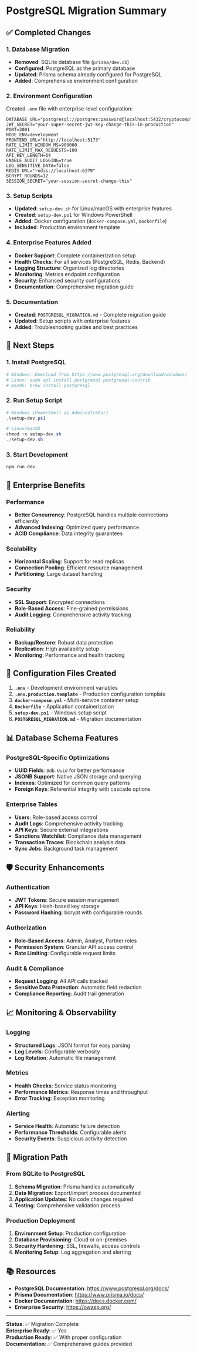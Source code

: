 # PostgreSQL Migration Summary

## ✅ Completed Changes

### 1. Database Migration
- **Removed**: SQLite database file (`prisma/dev.db`)
- **Configured**: PostgreSQL as the primary database
- **Updated**: Prisma schema already configured for PostgreSQL
- **Added**: Comprehensive environment configuration

### 2. Environment Configuration
Created `.env` file with enterprise-level configuration:
```env
DATABASE_URL="postgresql://postgres:password@localhost:5432/cryptocompliance_db"
JWT_SECRET="your-super-secret-jwt-key-change-this-in-production"
PORT=3001
NODE_ENV=development
FRONTEND_URL="http://localhost:5173"
RATE_LIMIT_WINDOW_MS=900000
RATE_LIMIT_MAX_REQUESTS=100
API_KEY_LENGTH=64
ENABLE_AUDIT_LOGGING=true
LOG_SENSITIVE_DATA=false
REDIS_URL="redis://localhost:6379"
BCRYPT_ROUNDS=12
SESSION_SECRET="your-session-secret-change-this"
```

### 3. Setup Scripts
- **Updated**: `setup-dev.sh` for Linux/macOS with enterprise features
- **Created**: `setup-dev.ps1` for Windows PowerShell
- **Added**: Docker configuration (`docker-compose.yml`, `Dockerfile`)
- **Included**: Production environment template

### 4. Enterprise Features Added
- **Docker Support**: Complete containerization setup
- **Health Checks**: For all services (PostgreSQL, Redis, Backend)
- **Logging Structure**: Organized log directories
- **Monitoring**: Metrics endpoint configuration
- **Security**: Enhanced security configurations
- **Documentation**: Comprehensive migration guide

### 5. Documentation
- **Created**: `POSTGRESQL_MIGRATION.md` - Complete migration guide
- **Updated**: Setup scripts with enterprise features
- **Added**: Troubleshooting guides and best practices

## 🚀 Next Steps

### 1. Install PostgreSQL
```bash
# Windows: Download from https://www.postgresql.org/download/windows/
# Linux: sudo apt install postgresql postgresql-contrib
# macOS: brew install postgresql
```

### 2. Run Setup Script
```powershell
# Windows (PowerShell as Administrator)
.\setup-dev.ps1

# Linux/macOS
chmod +x setup-dev.sh
./setup-dev.sh
```

### 3. Start Development
```bash
npm run dev
```

## 🏢 Enterprise Benefits

### Performance
- **Better Concurrency**: PostgreSQL handles multiple connections efficiently
- **Advanced Indexing**: Optimized query performance
- **ACID Compliance**: Data integrity guarantees

### Scalability
- **Horizontal Scaling**: Support for read replicas
- **Connection Pooling**: Efficient resource management
- **Partitioning**: Large dataset handling

### Security
- **SSL Support**: Encrypted connections
- **Role-Based Access**: Fine-grained permissions
- **Audit Logging**: Comprehensive activity tracking

### Reliability
- **Backup/Restore**: Robust data protection
- **Replication**: High availability setup
- **Monitoring**: Performance and health tracking

## 🔧 Configuration Files Created

1. **`.env`** - Development environment variables
2. **`.env.production.template`** - Production configuration template
3. **`docker-compose.yml`** - Multi-service container setup
4. **`Dockerfile`** - Application containerization
5. **`setup-dev.ps1`** - Windows setup script
6. **`POSTGRESQL_MIGRATION.md`** - Migration documentation

## 📊 Database Schema Features

### PostgreSQL-Specific Optimizations
- **UUID Fields**: `@db.Uuid` for better performance
- **JSONB Support**: Native JSON storage and querying
- **Indexes**: Optimized for common query patterns
- **Foreign Keys**: Referential integrity with cascade options

### Enterprise Tables
- **Users**: Role-based access control
- **Audit Logs**: Comprehensive activity tracking
- **API Keys**: Secure external integrations
- **Sanctions Watchlist**: Compliance data management
- **Transaction Traces**: Blockchain analysis data
- **Sync Jobs**: Background task management

## 🛡️ Security Enhancements

### Authentication
- **JWT Tokens**: Secure session management
- **API Keys**: Hash-based key storage
- **Password Hashing**: bcrypt with configurable rounds

### Authorization
- **Role-Based Access**: Admin, Analyst, Partner roles
- **Permission System**: Granular API access control
- **Rate Limiting**: Configurable request limits

### Audit & Compliance
- **Request Logging**: All API calls tracked
- **Sensitive Data Protection**: Automatic field redaction
- **Compliance Reporting**: Audit trail generation

## 📈 Monitoring & Observability

### Logging
- **Structured Logs**: JSON format for easy parsing
- **Log Levels**: Configurable verbosity
- **Log Rotation**: Automatic file management

### Metrics
- **Health Checks**: Service status monitoring
- **Performance Metrics**: Response times and throughput
- **Error Tracking**: Exception monitoring

### Alerting
- **Service Health**: Automatic failure detection
- **Performance Thresholds**: Configurable alerts
- **Security Events**: Suspicious activity detection

## 🔄 Migration Path

### From SQLite to PostgreSQL
1. **Schema Migration**: Prisma handles automatically
2. **Data Migration**: Export/import process documented
3. **Application Updates**: No code changes required
4. **Testing**: Comprehensive validation process

### Production Deployment
1. **Environment Setup**: Production configuration
2. **Database Provisioning**: Cloud or on-premises
3. **Security Hardening**: SSL, firewalls, access controls
4. **Monitoring Setup**: Log aggregation and alerting

## 📚 Resources

- **PostgreSQL Documentation**: https://www.postgresql.org/docs/
- **Prisma Documentation**: https://www.prisma.io/docs/
- **Docker Documentation**: https://docs.docker.com/
- **Enterprise Security**: https://owasp.org/

---

**Status**: ✅ Migration Complete  
**Enterprise Ready**: ✅ Yes  
**Production Ready**: ✅ With proper configuration  
**Documentation**: ✅ Comprehensive guides provided 